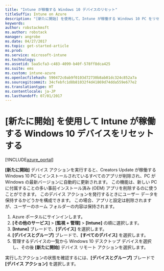 ```yaml
---
title: "Intune が稼働する Windows 10 デバイスのリセット"
titleSuffix: Intune on Azure
description: "[新たに開始] を使用して、Intune が稼働する Windows 10 PC をリセットする方法について説明します。\""
keywords: 
author: robstackmsft
ms.author: robstack
manager: angrobe
ms.date: 04/27/2017
ms.topic: get-started-article
ms.prod: 
ms.service: microsoft-intune
ms.technology: 
ms.assetid: 5aa5cfa3-c483-4099-b40f-578ff8dca425
ms.suite: ems
ms.custom: intune-azure
ms.openlocfilehash: 590472c0ab9f0103d72730b8ab01dc324c852a7a
ms.sourcegitcommit: 34cfebfc1d8b81032f4d41869d74dda559e677e2
ms.translationtype: HT
ms.contentlocale: ja-JP
ms.lasthandoff: 07/01/2017
---
```

# <a name="use-fresh-start-to-reset-windows-10-devices-with-intune"></a>[新たに開始] を使用して Intune が稼働する Windows 10 デバイスをリセットする


[!INCLUDE[azure_portal](./includes/azure_portal.md)]

**[新たに開始]** デバイス アクションを実行すると、Creators Update が稼働する Windows 10 PC にインストールされているすべてのアプリが削除され、PC が Windows の最新バージョンに自動的に更新されます。
この機能は、新しい PC に付属することの多い事前インストール済み (OEM) アプリを削除するのに使うことができます。 このデバイス アクションを発行するときにユーザー データを保持するかどうかを構成できます。 この場合、アプリと設定は削除されますが、ユーザーのホーム フォルダーの内容は保持されます。

1. Azure ポータルにサインインします。
2. **[その他のサービス]** > **[監視 + 管理]** > **[Intune]** の順に選択します。
3. **[Intune]** ブレードで、**[デバイス]** を選択します。
4. **[デバイスとグループ]** ブレードで、**[すべてのデバイス]** を選択します。
5. 管理するデバイスの一覧から Windows 10 デスクトップ デバイスを選択し、その後 **[新たに開始]** デバイス リモート アクションを選択します。

実行したアクションの状態を確認するには、**[デバイスとグループ]** ブレードで **[デバイス アクション]** を選択します。

